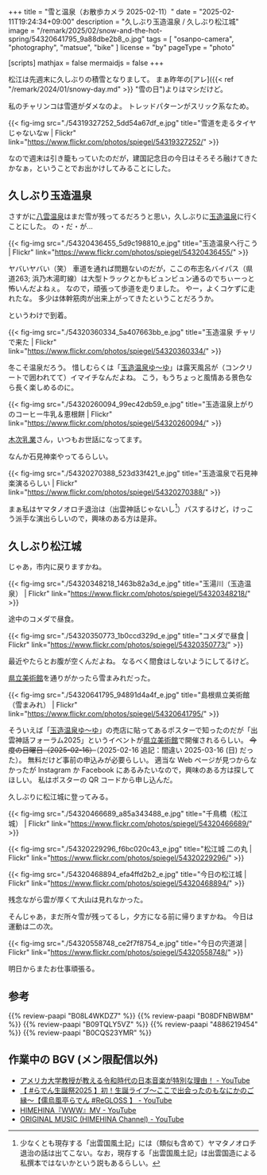 +++
title = "雪と温泉（お散歩カメラ 2025-02-11）"
date =  "2025-02-11T19:24:34+09:00"
description = "久しぶり玉造温泉 / 久しぶり松江城"
image = "/remark/2025/02/snow-and-the-hot-spring/54320641795_9a88dbe2b8_o.jpg"
tags = [ "osanpo-camera", "photography", "matsue", "bike" ]
license = "by"
pageType = "photo"

[scripts]
  mathjax = false
  mermaidjs = false
+++

松江は先週末に久しぶりの積雪となりまして。
まぁ昨年の[アレ]({{< ref "/remark/2024/01/snowy-day.md" >}} "雪の日")よりはマシだけど。

私のチャリンコは雪道がダメなのよ。
トレッドパターンがスリック系なため。

{{< fig-img src="./54319327252_5dd54a67df_e.jpg" title="雪道を走るタイヤじゃないなw | Flickr" link="https://www.flickr.com/photos/spiegel/54319327252/" >}}

なので週末は引き籠もっていたのだが，建国記念日の今日はそろそろ融けてきたかなぁ，ということでお出かけしてみることにした。

## 久しぶり玉造温泉

さすがに[八雲温泉][八雲温泉ゆうあい熊野館]はまだ雪が残ってるだろうと思い，久しぶりに[玉造温泉][玉造温泉ゆ～ゆ]に行くことにした。
の・だ・が...

{{< fig-img src="./54320436455_5d9c198810_e.jpg" title="玉造温泉へ行こう | Flickr" link="https://www.flickr.com/photos/spiegel/54320436455/" >}}

ヤバいヤバい（笑） 車道を通れば問題ないのだが，ここの布志名バイパス（県道263; 浜乃木湯町線）は大型トラックとかもビュンビュン通るのでちぃーっと怖いんだよねぇ。
なので，頑張って歩道を走りました。
やー，よくコケずに走れたな。
多少は体幹筋肉が出来上がってきたということだろうか。

というわけで到着。

{{< fig-img src="./54320360334_5a407663bb_e.jpg" title="玉造温泉 チャリで来た | Flickr" link="https://www.flickr.com/photos/spiegel/54320360334/" >}}

冬こそ温泉だろう。
惜しむらくは「[玉造温泉ゆ～ゆ]」は露天風呂が（コンクリートで囲われてて）イマイチなんだよね。
こう，もうちょっと風情ある景色なら長く楽しめるのに。

{{< fig-img src="./54320260094_99ec42db59_e.jpg" title="玉造温泉上がりのコーヒー牛乳＆恵根餅 | Flickr" link="https://www.flickr.com/photos/spiegel/54320260094/" >}}

[木次乳業]さん，いつもお世話になってます。

なんか石見神楽やってるらしい。

{{< fig-img src="./54320270388_523d33f421_e.jpg" title="玉造温泉で石見神楽演るらしい | Flickr" link="https://www.flickr.com/photos/spiegel/54320270388/" >}}

まぁ私はヤマタノオロチ退治は（出雲神話じゃないし[^i1]）パスするけど，けっこう派手な演出らしいので，興味のある方は是非。

[^i1]: 少なくとも現存する「出雲国風土記」には（類似も含めて）ヤマタノオロチ退治の話は出てこない。なお，現存する「出雲国風土記」は出雲国造による私撰本ではないかという説もあるらしい。

## 久しぶり松江城

じゃあ，市内に戻りますかね。

{{< fig-img src="./54320348218_1463b82a3d_e.jpg" title="玉湯川（玉造温泉） | Flickr" link="https://www.flickr.com/photos/spiegel/54320348218/" >}}

途中のコメダで昼食。

{{< fig-img src="./54320350773_1b0ccd329d_e.jpg" title="コメダで昼食 | Flickr" link="https://www.flickr.com/photos/spiegel/54320350773/" >}}

最近やたらとお腹が空くんだよね。
なるべく間食はしないようにしてるけど。

[県立美術館][島根県立美術館]を通りがかったら雪まみれだった。

{{< fig-img src="./54320641795_94891d4a4f_e.jpg" title="島根県立美術館（雪まみれ） | Flickr" link="https://www.flickr.com/photos/spiegel/54320641795/" >}}

そういえば「[玉造温泉ゆ～ゆ]」の売店に貼ってあるポスターで知ったのだが「出雲神話フォーラム2025」というイベントが[県立美術館][島根県立美術館]で開催されるらしい。
~~今度の日曜日（2025-02-16）~~（2025-02-16 追記：間違い 2025-03-16 (日) だった）。
無料だけど事前の申込みが必要らしい。
適当な Web ページが見つからなかったが Instagram か Facebook にあるみたいなので，興味のある方は探してほしい。
私はポスターの QR コードから申し込んだ。


久しぶりに松江城に登ってみる。

{{< fig-img src="./54320466689_a85a343488_e.jpg" title="千鳥橋（松江城） | Flickr" link="https://www.flickr.com/photos/spiegel/54320466689/" >}}

{{< fig-img src="./54320229296_f6bc020c43_e.jpg" title="松江城 二の丸 | Flickr" link="https://www.flickr.com/photos/spiegel/54320229296/" >}}

{{< fig-img src="./54320468894_efa4ffd2b2_e.jpg" title="今日の松江城 | Flickr" link="https://www.flickr.com/photos/spiegel/54320468894/" >}}

残念ながら雲が厚くて大山は見れなかった。

そんじゃあ，まだ所々雪が残ってるし，夕方になる前に帰りますかね。
今日は運動は二の次。

{{< fig-img src="./54320558748_ce2f7f8754_e.jpg" title="今日の宍道湖 | Flickr" link="https://www.flickr.com/photos/spiegel/54320558748/" >}}

明日からまたお仕事頑張る。

[玉造温泉ゆ～ゆ]: https://www.tama-yuuyu.com/ "玉造温泉ゆ～ゆ｜島根県松江市玉湯町"
[八雲温泉ゆうあい熊野館]: https://www.kumanokan.jp/ "八雲温泉ゆうあい熊野館"
[木次乳業]: https://www.kisuki-milk.co.jp/ "木次乳業"
[島根県立美術館]: https://www.shimane-art-museum.jp/ "SHIMANE ART MUSEUM | 島根県立美術館"

## 参考

{{% review-paapi "B08L4WKDZ7" %}} <!-- PowerShot ZOOM -->
{{% review-paapi "B08DFNBWBM" %}} <!-- 恵根餅 Enemoti 三種お試し用 -->
{{% review-paapi "B09TQLY5VZ" %}} <!-- アミノバイタル ゼリードリンク -->
{{% review-paapi "4886219454" %}} <!-- 古代出雲の氏族と社会 -->
{{% review-paapi "B0CQS23YMR" %}} <!-- 晴る ヨルシカ 葬送のフリーレン OP曲 -->

## 作業中の BGV (メン限配信以外)

- [アメリカ大学教授が教える令和時代の日本音楽が特別な理由！ - YouTube](https://www.youtube.com/watch?v=XpJo09tPASU)
- [【 #らでん生誕祭2025 】初！生誕ライブ～ここで出会ったのもなにかのご縁～【儒烏風亭らでん #ReGLOSS 】 - YouTube](https://www.youtube.com/watch?v=f5QgEZjH53Y)
- [HIMEHINA『WWW』MV - YouTube](https://www.youtube.com/watch?v=mWPocET-tVM)
- [ORIGINAL MUSIC (HIMEHINA Channel) - YouTube](http://www.youtube.com/playlist?list=PL1tX8zAv8bPk85chzXCyh6CgEyqFAdxwV)
